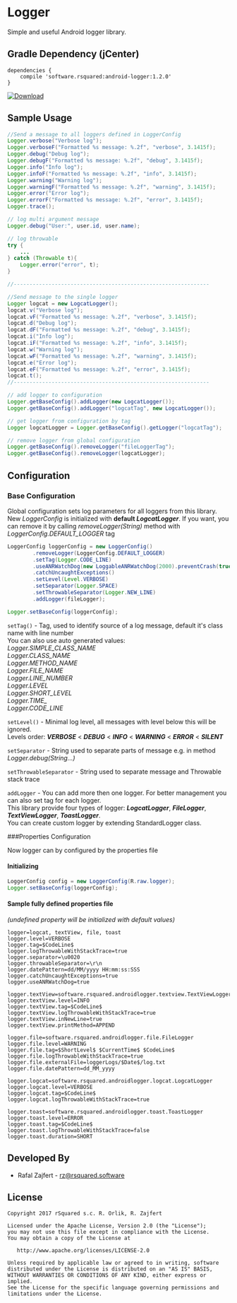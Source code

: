 # Logger
Simple and useful Android logger library.

## Gradle Dependency (jCenter)

```Gradle
dependencies {
    compile 'software.rsquared:android-logger:1.2.0'
}
```

[ ![Download](https://api.bintray.com/packages/rsquared/maven/android-logger/images/download.svg) ](https://bintray.com/rsquared/maven/android-logger/_latestVersion)

## Sample Usage

```java
//Send a message to all loggers defined in LoggerConfig
Logger.verbose("Verbose log");
Logger.verboseF("Formatted %s message: %.2f", "verbose", 3.1415f);
Logger.debug("Debug log");
Logger.debugF("Formatted %s message: %.2f", "debug", 3.1415f);
Logger.info("Info log");
Logger.infoF("Formatted %s message: %.2f", "info", 3.1415f);
Logger.warning("Warning log");
Logger.warningF("Formatted %s message: %.2f", "warning", 3.1415f);
Logger.error("Error log");
Logger.errorF("Formatted %s message: %.2f", "error", 3.1415f);
Logger.trace();

// log multi argument message
Logger.debug("User:", user.id, user.name);

// log throwable
try {
    ...
} catch (Throwable t){
    Logger.error("error", t);
}

//--------------------------------------------------------------

//Send message to the single logger
Logger logcat = new LogcatLogger();
logcat.v("Verbose log");
logcat.vF("Formatted %s message: %.2f", "verbose", 3.1415f);
logcat.d("Debug log");
logcat.dF("Formatted %s message: %.2f", "debug", 3.1415f);
logcat.i("Info log");
logcat.iF("Formatted %s message: %.2f", "info", 3.1415f);
logcat.w("Warning log");
logcat.wF("Formatted %s message: %.2f", "warning", 3.1415f);
logcat.e("Error log");
logcat.eF("Formatted %s message: %.2f", "error", 3.1415f);
logcat.t();
//--------------------------------------------------------------

// add logger to configuration
Logger.getBaseConfig().addLogger(new LogcatLogger());
Logger.getBaseConfig().addLogger("logcatTag", new LogcatLogger());

// get logger from configuration by tag
Logger logcatLogger = Logger.getBaseConfig().getLogger("logcatTag");

// remove logger from global configuration
Logger.getBaseConfig().removeLogger("fileLoggerTag");
Logger.getBaseConfig().removeLogger(logcatLogger);
```

## Configuration
### Base Configuration

Global configuration sets log parameters for all loggers from this library.  
New *LoggerConfig* is initialized with **default _LogcatLogger_**. If you want, you can remove it by calling *removeLogger(String)* method with *LoggerConfig.DEFAULT_LOGGER* tag

```java
LoggerConfig loggerConfig = new LoggerConfig()
        .removeLogger(LoggerConfig.DEFAULT_LOGGER)
        .setTag(Logger.CODE_LINE)
        .useANRWatchDog(new LoggableANRWatchDog(2000).preventCrash(true))
        .catchUncaughtExceptions()
        .setLevel(Level.VERBOSE)
        .setSeparator(Logger.SPACE)
        .setThrowableSeparator(Logger.NEW_LINE)
        .addLogger(fileLogger);

Logger.setBaseConfig(loggerConfig);
```
`setTag()` - Tag, used to identify source of a log message, default it's class name with line number  
You can also use auto generated values:  
*Logger.SIMPLE_CLASS_NAME  
Logger.CLASS_NAME  
Logger.METHOD_NAME  
Logger.FILE_NAME  
Logger.LINE_NUMBER  
Logger.LEVEL  
Logger.SHORT_LEVEL  
Logger.TIME_  
Logger.CODE_LINE*  

`setLevel()` - Minimal log level, all messages with level below this will be ignored.  
Levels order: **_VERBOSE_** < **_DEBUG_** < **_INFO_** < **_WARNING_** < **_ERROR_** < **_SILENT_**

`setSeparator` - String used to separate parts of message e.g. in method *Logger.debug(String...)*

`setThrowableSeparator` - String used to separate message and Throwable stack trace

`addLogger` - You can add more then one logger. For better management you can also set tag for each logger.  
This library provide four types of logger: **_LogcatLogger_**, **_FileLogger_**, **_TextViewLogger_**, **_ToastLogger_**.  
You can create custom logger by extending StandardLogger class.

###Properties Configuration

Now logger can by configured by the properties file

#### Initializing
```java
LoggerConfig config = new LoggerConfig(R.raw.logger);
Logger.setBaseConfig(loggerConfig);
```

#### Sample fully defined properties file 
*(undefined property will be initialized with default values)*
```properties
logger=logcat, textView, file, toast
logger.level=VERBOSE
logger.tag=$CodeLine$
logger.logThrowableWithStackTrace=true
logger.separator=\u0020
logger.throwableSeparator=\r\n
logger.datePattern=dd/MM/yyyy HH:mm:ss:SSS
logger.catchUncaughtExceptions=true
logger.useANRWatchDog=true

logger.textView=software.rsquared.androidlogger.textview.TextViewLogger
logger.textView.level=INFO
logger.textView.tag=$CodeLine$
logger.textView.logThrowableWithStackTrace=true
logger.textView.inNewLine=true
logger.textView.printMethod=APPEND

logger.file=software.rsquared.androidlogger.file.FileLogger
logger.file.level=WARNING
logger.file.tag=$ShortLevel$ $CurrentTime$ $CodeLine$
logger.file.logThrowableWithStackTrace=true
logger.file.externalFile=loggerLogs/$Date$/log.txt
logger.file.datePattern=dd_MM_yyyy

logger.logcat=software.rsquared.androidlogger.logcat.LogcatLogger
logger.logcat.level=VERBOSE
logger.logcat.tag=$CodeLine$
logger.logcat.logThrowableWithStackTrace=true

logger.toast=software.rsquared.androidlogger.toast.ToastLogger
logger.toast.level=ERROR
logger.toast.tag=$CodeLine$
logger.toast.logThrowableWithStackTrace=false
logger.toast.duration=SHORT
```

## Developed By

 * Rafal Zajfert - <rz@rsquared.software>

## License

    Copyright 2017 rSquared s.c. R. Orlik, R. Zajfert

    Licensed under the Apache License, Version 2.0 (the "License");
    you may not use this file except in compliance with the License.
    You may obtain a copy of the License at

       http://www.apache.org/licenses/LICENSE-2.0

    Unless required by applicable law or agreed to in writing, software
    distributed under the License is distributed on an "AS IS" BASIS,
    WITHOUT WARRANTIES OR CONDITIONS OF ANY KIND, either express or implied.
    See the License for the specific language governing permissions and
    limitations under the License.
